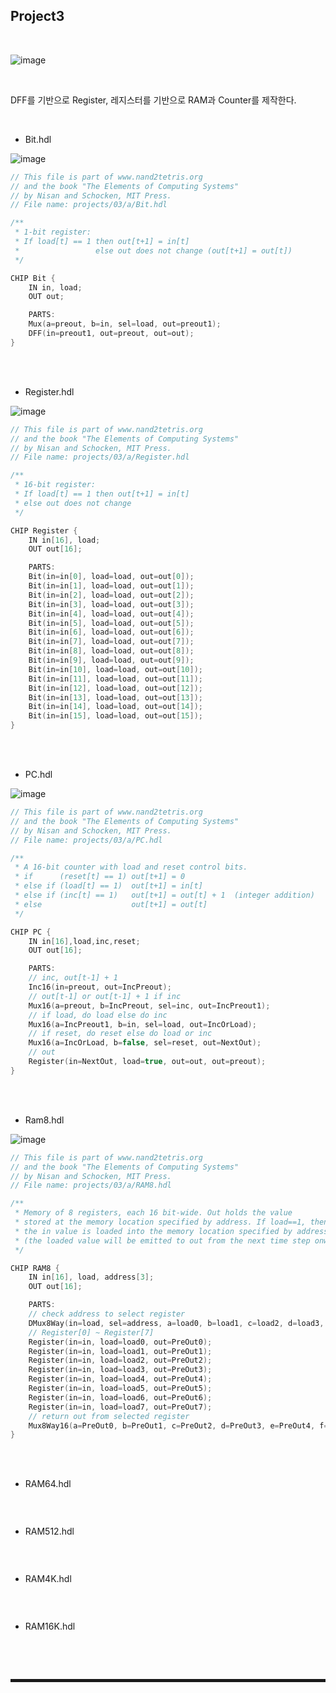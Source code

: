 ## Project3

<br>

![image](https://user-images.githubusercontent.com/52172169/207836450-8dde974b-e173-44ab-9750-d329bec5e70d.png)

<br>

DFF를 기반으로 Register, 레지스터를 기반으로 RAM과 Counter를 제작한다.

<br>

+ Bit.hdl

![image](https://user-images.githubusercontent.com/52172169/207851852-945599c0-f80d-4cbd-8493-19babf3d3f7c.png)

```c
// This file is part of www.nand2tetris.org
// and the book "The Elements of Computing Systems"
// by Nisan and Schocken, MIT Press.
// File name: projects/03/a/Bit.hdl

/**
 * 1-bit register:
 * If load[t] == 1 then out[t+1] = in[t]
 *                 else out does not change (out[t+1] = out[t])
 */

CHIP Bit {
    IN in, load;
    OUT out;

    PARTS:
    Mux(a=preout, b=in, sel=load, out=preout1);
    DFF(in=preout1, out=preout, out=out);
}
```

<br><br>

+ Register.hdl

![image](https://user-images.githubusercontent.com/52172169/207851943-f2d6e038-fd55-45e8-ba42-fb86773f9f22.png)

```c
// This file is part of www.nand2tetris.org
// and the book "The Elements of Computing Systems"
// by Nisan and Schocken, MIT Press.
// File name: projects/03/a/Register.hdl

/**
 * 16-bit register:
 * If load[t] == 1 then out[t+1] = in[t]
 * else out does not change
 */

CHIP Register {
    IN in[16], load;
    OUT out[16];

    PARTS:
    Bit(in=in[0], load=load, out=out[0]);
    Bit(in=in[1], load=load, out=out[1]);
    Bit(in=in[2], load=load, out=out[2]);
    Bit(in=in[3], load=load, out=out[3]);
    Bit(in=in[4], load=load, out=out[4]);
    Bit(in=in[5], load=load, out=out[5]);
    Bit(in=in[6], load=load, out=out[6]);
    Bit(in=in[7], load=load, out=out[7]);
    Bit(in=in[8], load=load, out=out[8]);
    Bit(in=in[9], load=load, out=out[9]);
    Bit(in=in[10], load=load, out=out[10]);
    Bit(in=in[11], load=load, out=out[11]);
    Bit(in=in[12], load=load, out=out[12]);
    Bit(in=in[13], load=load, out=out[13]);
    Bit(in=in[14], load=load, out=out[14]);
    Bit(in=in[15], load=load, out=out[15]);
}
```

<br><br>

+ PC.hdl

![image](https://user-images.githubusercontent.com/52172169/207851982-490513f9-5944-4986-b8dc-2f47ae713c76.png)

```c
// This file is part of www.nand2tetris.org
// and the book "The Elements of Computing Systems"
// by Nisan and Schocken, MIT Press.
// File name: projects/03/a/PC.hdl

/**
 * A 16-bit counter with load and reset control bits.
 * if      (reset[t] == 1) out[t+1] = 0
 * else if (load[t] == 1)  out[t+1] = in[t]
 * else if (inc[t] == 1)   out[t+1] = out[t] + 1  (integer addition)
 * else                    out[t+1] = out[t]
 */

CHIP PC {
    IN in[16],load,inc,reset;
    OUT out[16];

    PARTS:
    // inc, out[t-1] + 1
    Inc16(in=preout, out=IncPreout);
    // out[t-1] or out[t-1] + 1 if inc
    Mux16(a=preout, b=IncPreout, sel=inc, out=IncPreout1);
    // if load, do load else do inc
    Mux16(a=IncPreout1, b=in, sel=load, out=IncOrLoad);
    // if reset, do reset else do load or inc
    Mux16(a=IncOrLoad, b=false, sel=reset, out=NextOut);
    // out
    Register(in=NextOut, load=true, out=out, out=preout);
}
```

<br><br>

+ Ram8.hdl

![image](https://user-images.githubusercontent.com/52172169/207852020-c4285f99-c8b3-4a16-92c7-4a3b235a7e4a.png)

```c
// This file is part of www.nand2tetris.org
// and the book "The Elements of Computing Systems"
// by Nisan and Schocken, MIT Press.
// File name: projects/03/a/RAM8.hdl

/**
 * Memory of 8 registers, each 16 bit-wide. Out holds the value
 * stored at the memory location specified by address. If load==1, then 
 * the in value is loaded into the memory location specified by address 
 * (the loaded value will be emitted to out from the next time step onward).
 */

CHIP RAM8 {
    IN in[16], load, address[3];
    OUT out[16];

    PARTS:
    // check address to select register
    DMux8Way(in=load, sel=address, a=load0, b=load1, c=load2, d=load3, e=load4, f=load5, g=load6, h=load7);
    // Register[0] ~ Register[7]
    Register(in=in, load=load0, out=PreOut0);
    Register(in=in, load=load1, out=PreOut1);
    Register(in=in, load=load2, out=PreOut2);
    Register(in=in, load=load3, out=PreOut3);
    Register(in=in, load=load4, out=PreOut4);
    Register(in=in, load=load5, out=PreOut5);
    Register(in=in, load=load6, out=PreOut6);
    Register(in=in, load=load7, out=PreOut7);
    // return out from selected register
    Mux8Way16(a=PreOut0, b=PreOut1, c=PreOut2, d=PreOut3, e=PreOut4, f=PreOut5, g=PreOut6, h=PreOut7, sel=address, out=out);
}
```

<br><br>

+ RAM64.hdl

```c

```

<br>

+ RAM512.hdl

```c

```

<br>

+ RAM4K.hdl

```c

```

<br>

+ RAM16K.hdl

```c

```

<br><br>
<hr style="border: 2px solid;">
<br><br>
